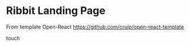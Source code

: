 # Ribbit Landing Page

From template Open-React https://github.com/cruip/open-react-template

touch

